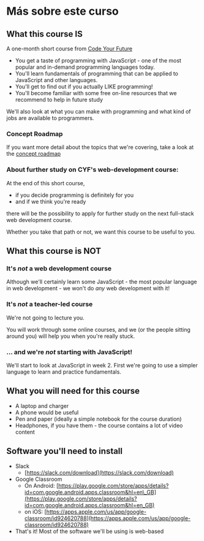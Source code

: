 # Más sobre este curso

## What this course IS

A one-month short course from [Code Your Future](https://codeyourfuture.io/)

* You get a taste of programming with JavaScript - one of the most popular and in-demand programming languages today.
* You'll learn fundamentals of programming that can be applied to JavaScript and other languages.
* You'll get to find out if you actually LIKE programming!
* You'll become familiar with some free on-line resources that we recommend to help in future study

We'll also look at what you can make with programming and what kind of jobs are available to programmers.

### Concept Roadmap

If you want more detail about the topics that we're covering, take a look at the [concept roadmap](other-resources/roadmap-of-concepts.md)

### About further study on CYF's web-development course:

At the end of this short course,

* if you decide programming is definitely for you
* and if we think you're ready

there will be the possibility to apply for further study on the next full-stack web development course.

Whether you take that path or not, we want this course to be useful to you.

## What this course is NOT

### It's _not_ a web development course

Although we'll certainly learn some JavaScript - the most popular language in web development - we won't do _any_ web development with it!

### It's _not_ a teacher-led course

We're not going to lecture you.

You will work through some online courses, and we \(or the people sitting around you\) will help you when you're really stuck.

### … and we're _not_ starting with JavaScript!

We'll start to look at JavaScript in week 2. First we're going to use a simpler language to learn and practice fundamentals.

## What you will need for this course

* A laptop and charger
* A phone would be useful
* Pen and paper \(ideally a simple notebook for the course duration\)
* Headphones, if you have them - the course contains a lot of video content

## Software you'll need to install

* Slack
  * [https://slack.com/download](https://slack.com/download)
* Google Classroom
  * On Android: [https://play.google.com/store/apps/details?id=com.google.android.apps.classroom&hl=en\_GB](https://play.google.com/store/apps/details?id=com.google.android.apps.classroom&hl=en_GB)
  * on iOS: [https://apps.apple.com/us/app/google-classroom/id924620788](https://apps.apple.com/us/app/google-classroom/id924620788) 
* That's it! Most of the software we'll be using is web-based

